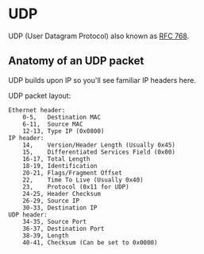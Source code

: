 
UDP
========

UDP (User Datagram Protocol) also known as [RFC 768](http://tools.ietf.org/html/rfc768).


Anatomy of an UDP packet
--------

UDP builds upon IP so you'll see familiar IP headers here.

UDP packet layout:

	Ethernet header:
		0-5,   Destination MAC
		6-11,  Source MAC
		12-13, Type IP (0x0800)
	IP header:
		14,    Version/Header Length (Usually 0x45)
		15,    Differentiated Services Field (0x00)
		16-17, Total Length
		18-19, Identification
		20-21, Flags/Fragment Offset
		22,    Time To Live (Usually 0x40)
		23,    Protocol (0x11 for UDP)
		24-25, Header Checksum
		26-29, Source IP
		30-33, Destination IP
	UDP header:
		34-35, Source Port
		36-37, Destination Port
		38-39, Length
		40-41, Checksum (Can be set to 0x0000)

